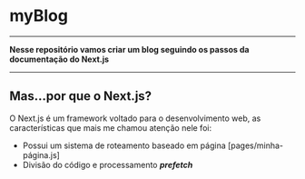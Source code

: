 <img src="/images/github/next-logo-git.png" alt="">
<h1>myBlog</h1>
<hr>
<p><strong>Nesse repositório vamos criar um blog seguindo os passos da documentação do Next.js</strong></p>
<hr>
<h2>Mas...por que o Next.js?</h2>
<p>O Next.js é um framework voltado para o desenvolvimento web, as características que mais me chamou atenção nele foi: </p>
<ul>
  <li>Possui um sistema de roteamento baseado em página [pages/minha-página.js]</li>
  <li>Divisão do código e processamento <strong><i>prefetch</i></strong></li>
</ul>